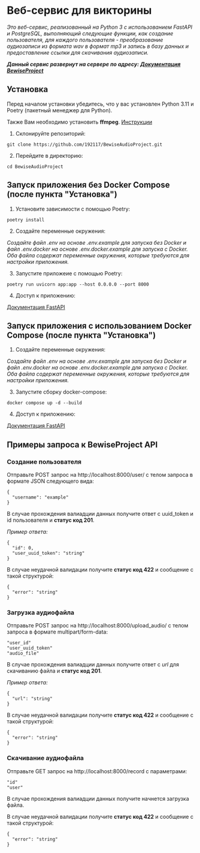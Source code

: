 # Веб-сервис для викторины

_Это веб-сервис, реализованный на Python 3 с использованием FastAPI и PostgreSQL, выполняющий следующие функции, как 
создание пользователя, для каждого пользователя - преобразование аудиозаписи из формата wav в формат mp3 и запись в 
базу данных и предоставление ссылки для скачивания аудиозаписи._

**_Данный сервис развернут на сервере по адресу: [Документация BewiseProject](http://5.104.108.168:8008/docs/)_**

## Установка

Перед началом установки убедитесь, что у вас установлен Python 3.11 и Poetry (пакетный менеджер для Python). 

Также Вам необходимо установить **ffmpeg**. [Инструкции](https://firstvds.ru/technology/ustanovka-ffmpeg)

1. Склонируйте репозиторий:

`git clone https://github.com/192117/BewiseAudioProject.git`

2. Перейдите в директорию:

`cd BewiseAudioProject`

## Запуск приложения без Docker Compose (после пункта "Установка")

1. Установите зависимости с помощью Poetry:

`poetry install`

2. Создайте переменные окружения:

_Создайте файл .env на основе .env.example для запуска без Docker и файл .env.docker на основе .env.docker.example для 
запуска с Docker. Оба файла содержат переменные окружения, которые требуются для настройки приложения._

3. Запустите приложеие с помощью Poetry:

`poetry run uvicorn app:app --host 0.0.0.0 --port 8000`

4. Доступ к приложению: 

[Документация FastAPI](http://127.0.0.1:8000/docs)

## Запуск приложения c использованием Docker Compose (после пункта "Установка")

1. Создайте переменные окружения:

_Создайте файл .env на основе .env.example для запуска без Docker и файл .env.docker на основе .env.docker.example для 
запуска с Docker. Оба файла содержат переменные окружения, которые требуются для настройки приложения._

3. Запустите сборку docker-compose:

`docker compose up -d --build`

4. Доступ к приложению: 

[Документация FastAPI](http://127.0.0.1:8000/docs)

## Примеры запроса к BewiseProject API

### Создание пользователя

Отправьте POST запрос на http://localhost:8000/user/ с телом запроса в формате JSON следующего вида:

```
{
  "username": "example"
}
```

В случае прохождения валиадции данных получите ответ с uuid_token и id пользователя и **статус код 201**.

_Пример ответа:_

```
{
  "id": 0,
  "user_uuid_token": "string"
}
```

В случае неудачной валидации получите **статус код 422** и сообщение с такой структурой:

```
{
  "error": "string"
}
```

### Загрузка аудиофайла

Отправьте POST запрос на http://localhost:8000/upload_audio/ с телом запроса в формате  multipart/form-data:

```
"user_id"
"user_uuid_token"
"audio_file"
```

В случае прохождения валиадции данных получите ответ с _url_ для скачиванию файла и **статус код 201**.

_Пример ответа:_

```
{
  "url": "string"
}
```

В случае неудачной валидации получите **статус код 422** и сообщение с такой структурой:

```
{
  "error": "string"
}
```

### Скачивание аудиофайла

Отправьте GET запрос на http://localhost:8000/record с параметрами:

```
"id"
"user"
```

В случае прохождения валиадции данных получите начнется загрузка файла.

В случае неудачной валидации получите **статус код 422** и сообщение с такой структурой:

```
{
  "error": "string"
}
```


